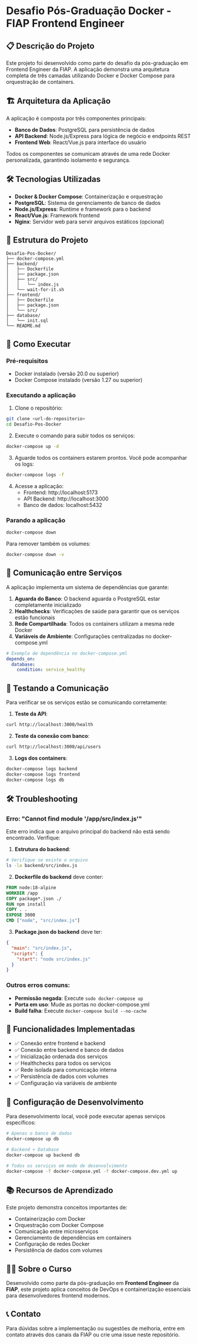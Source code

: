 # Desafio Pós-Graduação Docker - FIAP Frontend Engineer

## 📋 Descrição do Projeto

Este projeto foi desenvolvido como parte do desafio da pós-graduação em Frontend Engineer da FIAP. A aplicação demonstra uma arquitetura completa de três camadas utilizando Docker e Docker Compose para orquestração de containers.

## 🏗️ Arquitetura da Aplicação

A aplicação é composta por três componentes principais:

- **Banco de Dados**: PostgreSQL para persistência de dados
- **API Backend**: Node.js/Express para lógica de negócio e endpoints REST
- **Frontend Web**: React/Vue.js para interface do usuário

Todos os componentes se comunicam através de uma rede Docker personalizada, garantindo isolamento e segurança.

## 🛠️ Tecnologias Utilizadas

- **Docker & Docker Compose**: Containerização e orquestração
- **PostgreSQL**: Sistema de gerenciamento de banco de dados
- **Node.js/Express**: Runtime e framework para o backend
- **React/Vue.js**: Framework frontend
- **Nginx**: Servidor web para servir arquivos estáticos (opcional)

## 📁 Estrutura do Projeto

```
Desafio-Pos-Docker/
├── docker-compose.yml
├── backend/
│   ├── Dockerfile
│   ├── package.json
│   ├── src/
│   │   └── index.js
│   └── wait-for-it.sh
├── frontend/
│   ├── Dockerfile
│   ├── package.json
│   └── src/
├── database/
│   └── init.sql
└── README.md
```

## 🚀 Como Executar

### Pré-requisitos

- Docker instalado (versão 20.0 ou superior)
- Docker Compose instalado (versão 1.27 ou superior)

### Executando a aplicação

1. Clone o repositório:

```bash
git clone <url-do-repositorio>
cd Desafio-Pos-Docker
```

2. Execute o comando para subir todos os serviços:

```bash
docker-compose up -d
```

3. Aguarde todos os containers estarem prontos. Você pode acompanhar os logs:

```bash
docker-compose logs -f
```

4. Acesse a aplicação:
   - Frontend: http://localhost:5173
   - API Backend: http://localhost:3000
   - Banco de dados: localhost:5432

### Parando a aplicação

```bash
docker-compose down
```

Para remover também os volumes:

```bash
docker-compose down -v
```

## 🔄 Comunicação entre Serviços

A aplicação implementa um sistema de dependências que garante:

1. **Aguarda do Banco**: O backend aguarda o PostgreSQL estar completamente inicializado
2. **Healthchecks**: Verificações de saúde para garantir que os serviços estão funcionais
3. **Rede Compartilhada**: Todos os containers utilizam a mesma rede Docker
4. **Variáveis de Ambiente**: Configurações centralizadas no docker-compose.yml

```yaml
# Exemplo de dependência no docker-compose.yml
depends_on:
  database:
    condition: service_healthy
```

## 🧪 Testando a Comunicação

Para verificar se os serviços estão se comunicando corretamente:

1. **Teste da API**:

```bash
curl http://localhost:3000/health
```

2. **Teste da conexão com banco**:

```bash
curl http://localhost:3000/api/users
```

3. **Logs dos containers**:

```bash
docker-compose logs backend
docker-compose logs frontend
docker-compose logs db
```

## 🛠️ Troubleshooting

### Erro: "Cannot find module '/app/src/index.js'"

Este erro indica que o arquivo principal do backend não está sendo encontrado. Verifique:

1. **Estrutura do backend**:

```bash
# Verifique se existe o arquivo
ls -la backend/src/index.js
```

2. **Dockerfile do backend** deve conter:

```dockerfile
FROM node:18-alpine
WORKDIR /app
COPY package*.json ./
RUN npm install
COPY . .
EXPOSE 3000
CMD ["node", "src/index.js"]
```

3. **Package.json do backend** deve ter:

```json
{
  "main": "src/index.js",
  "scripts": {
    "start": "node src/index.js"
  }
}
```

### Outros erros comuns:

- **Permissão negada**: Execute `sudo docker-compose up`
- **Porta em uso**: Mude as portas no docker-compose.yml
- **Build falha**: Execute `docker-compose build --no-cache`

## 📝 Funcionalidades Implementadas

- ✅ Conexão entre frontend e backend
- ✅ Conexão entre backend e banco de dados
- ✅ Inicialização ordenada dos serviços
- ✅ Healthchecks para todos os serviços
- ✅ Rede isolada para comunicação interna
- ✅ Persistência de dados com volumes
- ✅ Configuração via variáveis de ambiente

## 🔧 Configuração de Desenvolvimento

Para desenvolvimento local, você pode executar apenas serviços específicos:

```bash
# Apenas o banco de dados
docker-compose up db

# Backend + Database
docker-compose up backend db

# Todos os serviços em modo de desenvolvimento
docker-compose -f docker-compose.yml -f docker-compose.dev.yml up
```

## 📚 Recursos de Aprendizado

Este projeto demonstra conceitos importantes de:

- Containerização com Docker
- Orquestração com Docker Compose
- Comunicação entre microserviços
- Gerenciamento de dependências em containers
- Configuração de redes Docker
- Persistência de dados com volumes

## 👨‍🎓 Sobre o Curso

Desenvolvido como parte da pós-graduação em **Frontend Engineer** da **FIAP**, este projeto aplica conceitos de DevOps e containerização essenciais para desenvolvedores frontend modernos.

## 📞 Contato

Para dúvidas sobre a implementação ou sugestões de melhoria, entre em contato através dos canais da FIAP ou crie uma issue neste repositório.
